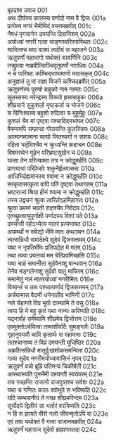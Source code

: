 बृहदश्व उवाच	001  
अथ दीर्घस्य कालस्य पर्णादो नाम वै द्विजः	001a  
प्रत्येत्य नगरं भैमीमिदं वचनमब्रवीत्	001c  
नैषधं मृगयानेन दमयन्ति दिवानिशम्	002a  
अयोध्यां नगरीं गत्वा भाङ्गस्वरिरुपस्थितः	002c  
श्रावितश्च मया वाक्यं त्वदीयं स महाजने	003a  
ऋतुपर्णो महाभागो यथोक्तं वरवर्णिनि	003c  
तच्छ्रुत्वा नाब्रवीत्किञ्चिदृतुपर्णो नराधिपः	004a  
न च पारिषदः कश्चिद्भाष्यमाणो मयासकृत्	004c  
अनुज्ञातं तु मां राज्ञा विजने कश्चिदब्रवीत्	005a  
ऋतुपर्णस्य पुरुषो बाहुको नाम नामतः	005c  
सूतस्तस्य नरेन्द्रस्य विरूपो ह्रस्वबाहुकः	006a  
शीघ्रयाने सुकुशलो मृष्टकर्ता च भोजने	006c  
स विनिःश्वस्य बहुशो रुदित्वा च मुहुर्मुहुः	007a  
कुशलं चैव मां पृष्ट्वा पश्चादिदमभाषत	007c  
वैषम्यमपि सम्प्राप्ता गोपायन्ति कुलस्त्रियः	008a  
आत्मानमात्मना सत्यो जितस्वर्गा न संशयः	008c  
रहिता भर्तृभिश्चैव न क्रुध्यन्ति कदाचन	008e  
विषमस्थेन मूढेन परिभ्रष्टसुखेन च	009a  
यत्सा तेन परित्यक्ता तत्र न क्रोद्धुमर्हति	009c  
प्राणयात्रां परिप्रेप्सोः शकुनैर्हृतवाससः	010a  
आधिभिर्दह्यमानस्य श्यामा न क्रोद्धुमर्हति	010c  
सत्कृतासत्कृता वापि पतिं दृष्ट्वा तथागतम्	011a  
भ्रष्टराज्यं श्रिया हीनं श्यामा न क्रोद्धुमर्हति	011c  
तस्य तद्वचनं श्रुत्वा त्वरितोऽहमिहागतः	012a  
श्रुत्वा प्रमाणं भवती राज्ञश्चैव निवेदय	012c  
एतच्छ्रुत्वाश्रुपूर्णाक्षी पर्णादस्य विशां पते	013a  
दमयन्ती रहोऽभ्येत्य मातरं प्रत्यभाषत	013c  
अयमर्थो न संवेद्यो भीमे मातः कथञ्चन	014a  
त्वत्सन्निधौ समादेक्ष्ये सुदेवं द्विजसत्तमम्	014c  
यथा न नृपतिर्भीमः प्रतिपद्येत मे मतम्	015a  
तथा त्वया प्रयत्तव्यं मम चेत्प्रियमिच्छसि	015c  
यथा चाहं समानीता सुदेवेनाशु बान्धवान्	016a  
तेनैव मङ्गलेनाशु सुदेवो यातु माचिरम्	016c  
समानेतुं नलं मातरयोध्यां नगरीमितः	016e  
विश्रान्तं च ततः पश्चात्पर्णादं द्विजसत्तमम्	017a  
अर्चयामास वैदर्भी धनेनातीव भामिनी	017c  
नले चेहागते विप्र भूयो दास्यामि ते वसु	018a  
त्वया हि मे बहु कृतं यथा नान्यः करिष्यति	018c  
यद्भर्त्राहं समेष्यामि शीघ्रमेव द्विजोत्तम	018e  
एवमुक्तोऽर्चयित्वा तामाशीर्वादैः सुमङ्गलैः	019a  
गृहानुपययौ चापि कृतार्थः स महामनाः	019c  
ततश्चानाय्य तं विप्रं दमयन्ती युधिष्ठिर	020a  
अब्रवीत्सन्निधौ मातुर्दुःखशोकसमन्विता	020c  
गत्वा सुदेव नगरीमयोध्यावासिनं नृपम्	021a  
ऋतुपर्णं वचो ब्रूहि पतिमन्यं चिकीर्षती	021c  
आस्थास्यति पुनर्भैमी दमयन्ती स्वयंवरम्	021e  
तत्र गच्छन्ति राजानो राजपुत्राश्च सर्वशः	022a  
यथा च गणितः कालः श्वोभूते स भविष्यति	022c  
यदि सम्भावनीयं ते गच्छ शीघ्रमरिन्दम	023a  
सूर्योदये द्वितीयं सा भर्तारं वरयिष्यति	023c  
न हि स ज्ञायते वीरो नलो जीवन्मृतोऽपि वा	023e  
एवं तया यथोक्तं वै गत्वा राजानमब्रवीत्	024a  
ऋतुपर्णं महाराज सुदेवो ब्राह्मणस्तदा	024c  
